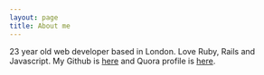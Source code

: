 ```yaml
---
layout: page
title: About me 
---
```



23 year old web developer based in London. Love Ruby, Rails and Javascript. My Github is [here](https://github.com/askl56) and Quora profile is [here](http://www.quora.com/Andrew-Scott-10).
